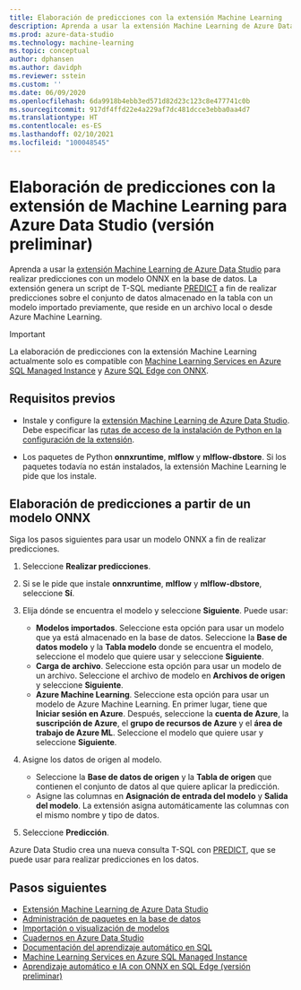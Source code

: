 ```yaml
---
title: Elaboración de predicciones con la extensión Machine Learning
description: Aprenda a usar la extensión Machine Learning de Azure Data Studio para realizar predicciones con un modelo ONNX en la base de datos.
ms.prod: azure-data-studio
ms.technology: machine-learning
ms.topic: conceptual
author: dphansen
ms.author: davidph
ms.reviewer: sstein
ms.custom: ''
ms.date: 06/09/2020
ms.openlocfilehash: 6da9918b4ebb3ed571d82d23c123c8e477741c0b
ms.sourcegitcommit: 917df4ffd22e4a229af7dc481dcce3ebba0aa4d7
ms.translationtype: HT
ms.contentlocale: es-ES
ms.lasthandoff: 02/10/2021
ms.locfileid: "100048545"
---
```

# <a name="make-predictions-with-machine-learning-extension-for-azure-data-studio-preview"></a>Elaboración de predicciones con la extensión de Machine Learning para Azure Data Studio (versión preliminar)

Aprenda a usar la [extensión Machine Learning de Azure Data Studio](machine-learning-extension.md) para realizar predicciones con un modelo ONNX en la base de datos. La extensión genera un script de T-SQL mediante [PREDICT](../../t-sql/queries/predict-transact-sql.md) a fin de realizar predicciones sobre el conjunto de datos almacenado en la tabla con un modelo importado previamente, que reside en un archivo local o desde Azure Machine Learning.

> [!IMPORTANT]
> La elaboración de predicciones con la extensión Machine Learning actualmente solo es compatible con [Machine Learning Services en Azure SQL Managed Instance](/azure/azure-sql/managed-instance/machine-learning-services-overview) y [Azure SQL Edge con ONNX](/azure/azure-sql-edge/onnx-overview).

## <a name="prerequisites"></a>Requisitos previos

- Instale y configure la [extensión Machine Learning de Azure Data Studio](machine-learning-extension.md). Debe especificar las [rutas de acceso de la instalación de Python en la configuración de la extensión](machine-learning-extension.md#settings).

- Los paquetes de Python **onnxruntime**, **mlflow** y **mlflow-dbstore**. Si los paquetes todavía no están instalados, la extensión Machine Learning le pide que los instale.

## <a name="make-predictions-from-onnx-model"></a>Elaboración de predicciones a partir de un modelo ONNX

Siga los pasos siguientes para usar un modelo ONNX a fin de realizar predicciones.

1. Seleccione **Realizar predicciones**.

1. Si se le pide que instale **onnxruntime**, **mlflow** y **mlflow-dbstore**, seleccione **Sí**.

1. Elija dónde se encuentra el modelo y seleccione **Siguiente**. Puede usar:
    - **Modelos importados**. Seleccione esta opción para usar un modelo que ya está almacenado en la base de datos. Seleccione la **Base de datos modelo** y la **Tabla modelo** donde se encuentra el modelo, seleccione el modelo que quiere usar y seleccione **Siguiente**.
    - **Carga de archivo**. Seleccione esta opción para usar un modelo de un archivo. Seleccione el archivo de modelo en **Archivos de origen** y seleccione **Siguiente**.
    - **Azure Machine Learning**. Seleccione esta opción para usar un modelo de Azure Machine Learning. En primer lugar, tiene que **Iniciar sesión en Azure**. Después, seleccione la **cuenta de Azure**, la **suscripción de Azure**, el **grupo de recursos de Azure** y el **área de trabajo de Azure ML**. Seleccione el modelo que quiere usar y seleccione **Siguiente**.

1. Asigne los datos de origen al modelo.
    - Seleccione la **Base de datos de origen** y la **Tabla de origen** que contienen el conjunto de datos al que quiere aplicar la predicción.
    - Asigne las columnas en **Asignación de entrada del modelo** y **Salida del modelo**. La extensión asigna automáticamente las columnas con el mismo nombre y tipo de datos.

1. Seleccione **Predicción**.

Azure Data Studio crea una nueva consulta T-SQL con [PREDICT](../../t-sql/queries/predict-transact-sql.md), que se puede usar para realizar predicciones en los datos.

## <a name="next-steps"></a>Pasos siguientes

- [Extensión Machine Learning de Azure Data Studio](machine-learning-extension.md)
- [Administración de paquetes en la base de datos](machine-learning-extension-manage-packages.md)
- [Importación o visualización de modelos](machine-learning-extension-import-view-models.md)
- [Cuadernos en Azure Data Studio](../notebooks/notebooks-guidance.md)
- [Documentación del aprendizaje automático en SQL](../../machine-learning/index.yml)
- [Machine Learning Services en Azure SQL Managed Instance](/azure/azure-sql/managed-instance/machine-learning-services-overview)
- [Aprendizaje automático e IA con ONNX en SQL Edge (versión preliminar)](/azure/azure-sql-edge/onnx-overview)